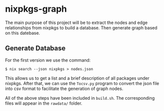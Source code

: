 # nixpkgs-graph
The main purpose of this project will be to extract the nodes and edge relationships from nixpkgs to build a database. Then generate graph based on this datebase.

## Generate Database

For the first version we use the command:
```
$ nix search --json nixpkgs > nodes.json
```

This allows us to get a list and a brief description of all packages under nixpkgs.
After that, we can use the `Tocsv.py` program to convert the json file into csv format to facilitate the generation of graph nodes.

All of the above steps have been included in `build.sh`. The corresponding files will appear in the `rawdata/` folder.